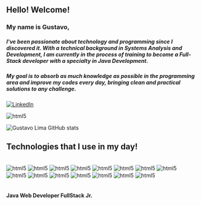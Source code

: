 ## Hello! Welcome!

### My name is Gustavo,
##### I've been passionate about technology and programming since I discovered it. With a technical background in Systems Analysis and Development, I am currently in the process of training to become a Full-Stack developer with a specialty in Java Development. <br/>
##### My goal is to absorb as much knowledge as possible in the programming area and improve my codes every day, bringing clean and practical solutions to any challenge.

[![LinkedIn](https://img.shields.io/badge/LinkedIn-0077B5?style=for-the-badge&logo=linkedin&logoColor=white)](https://www.linkedin.com/in/gustavo-lima-181616220/)

<img  align="center" alt="html5" src="https://img.shields.io/badge/GitHub-100000?style=for-the-badge&logo=github&logoColor=white"/>

![Gustavo Lima GitHub stats](https://github-readme-stats.vercel.app/api?username=Gustavo-lima-rocha-de-sousa&show_icons=true&theme=dracula)

## Technologies that I use in my day!

<div style="display: inline_block"><br/>
 <img  align="center" alt="html5" src="https://img.shields.io/badge/Angular-DD0031?style=for-the-badge&logo=angular&logoColor=white"/>
 <img  align="center" alt="html5" src="https://img.shields.io/badge/Spring_Boot-F2F4F9?style=for-the-badge&logo=spring-boot"/>
 <img  align="center" alt="html5" src="https://img.shields.io/badge/Spring-6DB33F?style=for-the-badge&logo=spring&logoColor=white"/>
 <img  align="center" alt="html5" src="https://img.shields.io/badge/html5-%23E34F26.svg?style=for-the-badge&logo=html5&logoColor=white"/>
 <img  align="center" alt="html5" src="https://img.shields.io/badge/JavaScript-F7DF1E?style=for-the-badge&logo=javascript&logoColor=black"/>
 <img  align="center" alt="html5" src="https://img.shields.io/badge/css3-%231572B6.svg?style=for-the-badge&logo=css3&logoColor=white"/> 
 <img  align="center" alt="html5" src="https://img.shields.io/badge/Bootstrap-563D7C?style=for-the-badge&logo=bootstrap&logoColor=white"/>
 <img  align="center" alt="html5" src="https://img.shields.io/badge/jQuery-0769AD?style=for-the-badge&logo=jquery&logoColor=white"/>
 <img  align="center" alt="html5" src="https://img.shields.io/badge/React-20232A?style=for-the-badge&logo=react&logoColor=61DAFB"/>
 <img  align="center" alt="html5" src="https://img.shields.io/badge/WordPress-21759B?style=for-the-badge&logo=wordpress&logoColor=white"/>
 <img  align="center" alt="html5" src="https://img.shields.io/badge/Redux-764ABC?style=for-the-badge&logo=redux&logoColor=white"/>  
 <img  align="center" alt="html5" src="https://img.shields.io/badge/TypeScript-3178C6?style=for-the-badge&logo=typescript&logoColor=white"/>    
 <img  align="center" alt="html5" src="https://img.shields.io/badge/Next.js-000000?style=for-the-badge&logo=next.js&logoColor=white"/>    
 <img  align="center" alt="html5" src="https://img.shields.io/badge/UI%2FUX-FF5722?style=for-the-badge&logo=adobe&logoColor=white"/>  
  <img  align="center" alt="html5" src="https://img.shields.io/badge/Node.js-339933?style=for-the-badge&logo=node.js&logoColor=white"/>  
 
  
</div><br/>  

#### Java Web Developer FullStack Jr.

